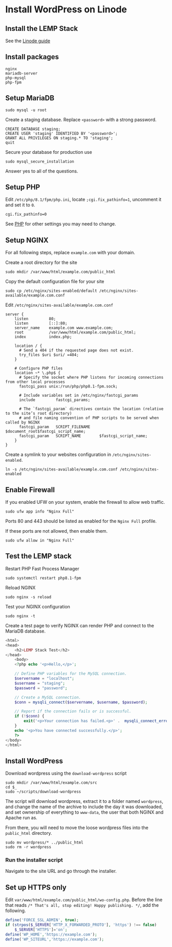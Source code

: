 # Install WordPress on Linode

## Install the LEMP Stack
See the [Linode guide][1]

## Install packages
```
nginx
mariadb-server
php-mysql
php-fpm
```

## Setup MariaDB
```
sudo mysql -u root
```

Create a staging database. Replace `<password>` with a strong password.
```mysql
CREATE DATABASE staging;
CREATE USER 'staging' IDENTIFIED BY '<password>';
GRANT ALL PRIVILEGES ON staging.* TO 'staging';
quit
```

Secure your database for production use
```
sudo mysql_secure_installation
```
Answer yes to all of the questions.

## Setup PHP
Edit `/etc/php/8.1/fpm/php.ini`, locate `;cgi.fix_pathinfo=1`, uncomment it and set it to `0`.
```
cgi.fix_pathinfo=0
```

See [PHP](php.md) for other settings you may need to change.

## Setup NGINX
For all following steps, replace `example.com` with your domain.

Create  a root directory for the site
```
sudo mkdir /var/www/html/example.com/public_html
```

Copy the default configuration file for your site
```
sudo cp /etc/nginx/sites-enabled/default /etc/nginx/sites-available/example.com.conf
```

Edit `/etc/nginx/sites-available/example.com.conf`
```nginx
server {
    listen         80;
    listen         [::]:80;
    server_name    example.com www.example.com;
    root           /var/www/html/example.com/public_html;
    index          index.php;

    location / {
      # Send a 404 if the requested page does not exist.
      try_files $uri $uri/ =404;
    }

    # Configure PHP files
    location ~* \.php$ {
      # Specify the socket where PHP listens for incoming connections from other local processes
      fastcgi_pass unix:/run/php/php8.1-fpm.sock;

      # Include variables set in /etc/nginx/fastcgi_params
      include         fastcgi_params;

      # The `fastcgi_param` directives contain the location (relative to the site’s root directory)
      # and file naming convention of PHP scripts to be served when called by NGINX
      fastcgi_param   SCRIPT_FILENAME    $document_root$fastcgi_script_name;
      fastcgi_param   SCRIPT_NAME        $fastcgi_script_name;
    }
}
```

Create a symlink to your websites configuration in `/etc/nginx/sites-enabled`.
```
ln -s /etc/nginx/sites-available/example.com.conf /etc/nginx/sites-enabled
```

## Enable Firewall
If you enabled UFW on your system, enable the firewall to allow web traffic.
```
sudo ufw app info "Nginx Full"
```
Ports 80 and 443 should be listed as enabled for the `Nginx Full` profile.

If these ports are not allowed, then enable them.
```
sudo ufw allow in "Nginx Full"
```

## Test the LEMP stack

Restart PHP Fast Process Manager
```
sudo systemctl restart php8.1-fpm
```

Reload NGINX
```
sudo nginx -s reload
```
Test your NGINX configuration
```
sudo nginx -t
```

Create a test page to verify NGINX can render PHP and connect to the MariaDB database.
```php
<html>
<head>
    <h2>LEMP Stack Test</h2>
</head>
    <body>
    <?php echo '<p>Hello,</p>';

    // Define PHP variables for the MySQL connection.
    $servername = "localhost";
    $username = "staging";
    $password = "password";

    // Create a MySQL connection.
    $conn = mysqli_connect($servername, $username, $password);

    // Report if the connection fails or is successful.
    if (!$conn) {
        exit('<p>Your connection has failed.<p>' .  mysqli_connect_error());
    }
    echo '<p>You have connected successfully.</p>';
    ?>
</body>
</html>
```

## Install WordPress

Download wordpress using the `download-wordpress` script
```
sudo mkdir /var/www/html/example.com/src
cd $_
sudo ~/scripts/download-wordpress
```

The script will download wordpress, extract it to a folder named `wordpress`, and change the name
of the archive to include the day it was downloaded, and set ownership of everything to `www-data`,
the user that both NGINX and Apache run as.

From there, you will need to move the loose wordpress files into the `public_html` directory.
```
sudo mv wordpress/* ../public_html
sudo rm -r wordpress
```

### Run the installer script
Navigate to the site URL and go through the installer.

## Set up HTTPS only
Edit `var/www/html/example.com/public_html/wo-config.php`.
Before the line that reads `/* That's all, stop editing! Happy publishing. */`, add the following.
```php
define('FORCE_SSL_ADMIN', true);
if (strpos($_SERVER['HTTP_X_FORWARDED_PROTO'], 'https') !== false)
    $_SERVER['HTTPS']='on';
define('WP_HOME','https://example.com');
define('WP_SITEURL','https://example.com');
```

[1]: https://www.linode.com/docs/guides/how-to-install-the-lemp-stack-on-ubuntu-18-04/
